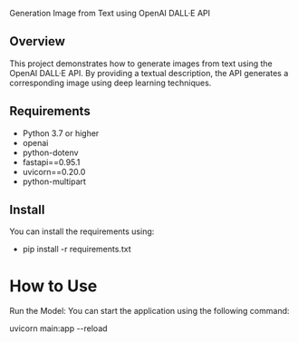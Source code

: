 Generation Image from Text using OpenAI DALL·E API

## Overview

This project demonstrates how to generate images from text using the OpenAI DALL·E API. By providing a textual description, the API generates a corresponding image using deep learning techniques.

## Requirements
- Python 3.7 or higher
- openai
- python-dotenv
- fastapi==0.95.1
- uvicorn==0.20.0
- python-multipart

## Install
You can install the requirements using:

- pip install -r requirements.txt

# How to Use
Run the Model: You can start the application using the following command:

uvicorn main:app --reload



